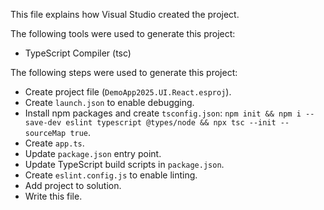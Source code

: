 This file explains how Visual Studio created the project.

The following tools were used to generate this project:
- TypeScript Compiler (tsc)

The following steps were used to generate this project:
- Create project file (`DemoApp2025.UI.React.esproj`).
- Create `launch.json` to enable debugging.
- Install npm packages and create `tsconfig.json`: `npm init && npm i --save-dev eslint typescript @types/node && npx tsc --init --sourceMap true`.
- Create `app.ts`.
- Update `package.json` entry point.
- Update TypeScript build scripts in `package.json`.
- Create `eslint.config.js` to enable linting.
- Add project to solution.
- Write this file.
